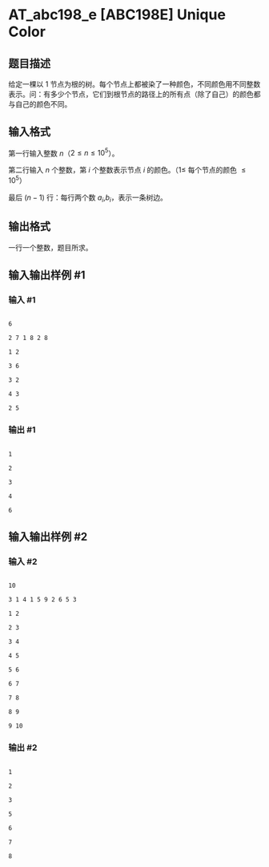 # AT_abc198_e [ABC198E] Unique Color

## 题目描述

给定一棵以 $1$ 节点为根的树。每个节点上都被染了一种颜色，不同颜色用不同整数表示。问：有多少个节点，它们到根节点的路径上的所有点（除了自己）的颜色都与自己的颜色不同。

## 输入格式

第一行输入整数 $n$（$2\le n\le 10^5$）。

第二行输入 $n$ 个整数，第 $i$ 个整数表示节点 $i$ 的颜色。（$1\le$ 每个节点的颜色 $\le 10^5$）

最后 $(n-1)$ 行：每行两个数 $a_i$,$b_i$，表示一条树边。

## 输出格式

一行一个整数，题目所求。

## 输入输出样例 #1

### 输入 #1

```
6
2 7 1 8 2 8
1 2
3 6
3 2
4 3
2 5
```

### 输出 #1

```
1
2
3
4
6
```

## 输入输出样例 #2

### 输入 #2

```
10
3 1 4 1 5 9 2 6 5 3
1 2
2 3
3 4
4 5
5 6
6 7
7 8
8 9
9 10
```

### 输出 #2

```
1
2
3
5
6
7
8
```